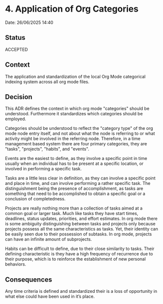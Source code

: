 # 4. Application of Org Categories

Date: 26/06/2025 14:40

## Status

ACCEPTED

## Context

The application and standardization of the local Org Mode categorical indexing system across all org mode files.

## Decision

This ADR defines the context in which org mode "categories" should be understood. Furthermore it standardizes which
categories should be employed.

Categories should be understood to reflect the "category type" of the org mode node entry itself, and not about what the
node is referring to or what activity might be involved in the referring node. Therefore, in a time management based
system there are four primary categories, they are "tasks", "projects", "habits", and "events".

Events are the easiest to define, as they involve a specific point in time usually when an individual has to be present
at a specific location, or involved in performing a specific task. 

Tasks are a little less clear in definition, as they can involve a specific point and place in time, and can involve
performing a rather specific task. The distinguishment being the presence of accomplishment, as tasks are something that
need to be accomplished to obtain a specific goal or a conclusion of completedness.

Projects are really nothing more than a collection of tasks aimed at a common goal or larger task. Much like tasks
they have start times, deadlines, status updates, priorities, and effort estimates. In org mode there is some ambiguity
distinguishing between tasks and projects only because projects possess all the same characteristics as tasks. Yet, their
identity can be easily seen due to their possession of subtasks. In org mode, projects can have an infinite amount of
subprojects.

Habits can be difficult to define, due to their close similarity to tasks. Their defining characteristic is they have a
high frequency of recurrence due to their purpose, which is to reinforce the establishment of new personal behaviors.

## Consequences

Any time criteria is defined and standardized their is a loss of opportunity in what else could have been used in it’s place. 

